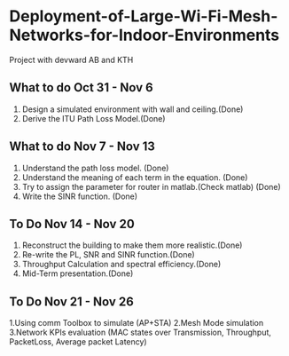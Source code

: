 # Deployment-of-Large-Wi-Fi-Mesh-Networks-for-Indoor-Environments

Project with devward AB and KTH

## What to do Oct 31 - Nov 6
1. Design a simulated environment with wall and ceiling.(Done)
2. Derive the ITU Path Loss Model.(Done)

## What to do Nov 7 - Nov 13
1. Understand the path loss model. (Done)
2. Understand the meaning of each term in the equation. (Done)
3. Try to assign the parameter for router in matlab.(Check matlab) (Done)
4. Write the SINR function. (Done)

## To Do Nov 14 - Nov 20
1. Reconstruct the building to make them more realistic.(Done)
2. Re-write the PL, SNR and SINR function.(Done)
3. Throughput Calculation and spectral efficiency.(Done)
4. Mid-Term presentation.(Done)

## To Do Nov 21 - Nov 26
1.Using comm Toolbox to simulate (AP+STA)
2.Mesh Mode simulation
3.Network KPIs evaluation (MAC states over Transmission, Throughput, PacketLoss, Average packet Latency)
